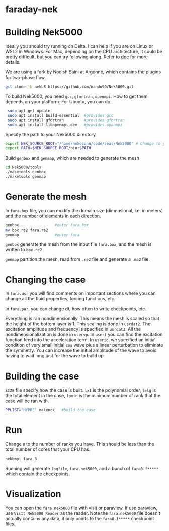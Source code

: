 # faraday-nek
# Building Nek5000
Ideally you should try running on Delta. I can help if you are on Linux or WSL2 in Windows. For Mac,
depending on the CPU architecture, it could be pretty difficult, but you can try following along.
Refer to [doc](https://nek5000.github.io/NekDoc/quickstart.html) for more details.

We are using a fork by Nadish Saini at Argonne, which contains the plugins for two-phase flow.
```bash
git clone -b nekLS https://github.com/nandu90/Nek5000.git
```
To build Nek5000, you need `gcc`, `gfortran`, `openmpi`. How to get them depends on your platform.
For Ubuntu, you can do 
```bash
 sudo apt-get update
 sudo apt install build-essential  #provides gcc
 sudo apt install gfortran         #provides gfortran
 sudo apt install libopenmpi-dev   #provides openmpi
```
Specify the path to your Nek5000 directory
```bash
export NEK_SOURCE_ROOT="/home/nekoconn/code/seal/Nek5000" # Change to your path
export PATH=$NEK_SOURCE_ROOT/bin:$PATH
```
Build `genbox` and `genmap`, which are needed to generate the mesh
```bash
cd Nek5000/tools
./maketools genbox
./maketools genmap
```

# Generate the mesh
In `fara.box` file, you can modify the domain size (dimensional, i.e. in meters)
and the number of elements in each direction.
```bash
genbox                #enter fara.box
mv box.re2 fara.re2
genmap                #enter fara
```
`genbox` generate the mesh from the input file `fara.box`, and the mesh
is written to `box.re2`

`genmap` partition the mesh, read from `.re2` file and generate a `.ma2` file.

# Changing the case
In `fara.usr` you will find comments on important sections where you can change 
all the fluid properties, forcing functions, etc.

In `fara.par`, you can change dt, how often to write checkpoints, etc.

Everything is ran nondimensionally. This means the mesh is scaled so that the height of 
the bottom layer is 1. This scaling is done in `usrdat2`. The excitation amplitude and frequency 
is specified in `usrdat3`. All the nondimensionalization is done in `uservp`. In `userf` you can find
the excitation function feed into the acceleration term. In `useric`, we specified an initial condition
of very small initial `cos` wave plus a linear perturbation to eliminate the symmetry. You can 
increase the initial amplitude of the wave to avoid having to wait long just for the wave to build up.


# Building the case
`SIZE` file specify how the case is built. `lx1` is the polynomial order, 
`lelg` is the total element in the case, `lpmin` is the minimum number of rank
that the case will be ran with.

```bash
PPLIST="HYPRE" makenek   #build the case
```

# Run
Change `8` to the number of ranks you have. This should be less than the total number of cores that your CPU has.
```bash
nekbmpi fara 8
```
Running will generate `logfile`, `fara.nek5000`, and a bunch of `fara0.f*****` which contain
the checkpoints.

# Visualization
You can open the `fara.nek5000` file with visit or paraview. If use paraview, use `VisIt Nek5000 Reader` as the reader.
Note the `fara.nek5000` file doesn't actually contains any data, it only points to the `fara0.f*****` checkpoint files.
